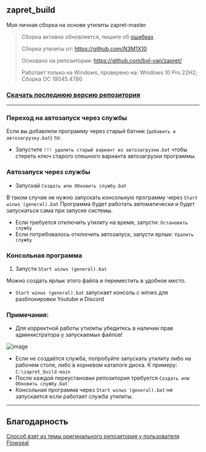 ## zapret_build

Моя личная сборка на основе утилиты zapret-master

> Сборка активно обновляется, пишите об [ошибках](https://github.com/N3M1X10/zapret_build/issues)
> 
> Сборка утилиты от: https://github.com/N3M1X10
> 
> Основано на репозитории: https://github.com/bol-van/zapret/
>
> Работает только на Windows, проверено на: Windows 10 Pro 22H2; Сборка ОС 19045.4780

### [Скачать последнюю версию репозитория](https://github.com/N3M1X10/zapret_build/archive/refs/heads/main.zip)

---

### Переход на автозапуск через службы

Если вы добавляли программу через старый батник (`добавить в автозагрузку.bat`) то:
- Запустите `!!! удалить старый вариант из автозагрузки.bat` чтобы стереть ключ старого спешного варианта автозагрузки программы.


### Автозапуск через службы

- Запускай `Создать или Обновить службу.bat`

В таком случае не нужно запускать консольную программу через `Start winws (general).bat`
Программа будет работать автоматически и будет запускаться сама при запуске системы.

- Если требуется отключить утилиту на время, запусти: `Остановить службу`
- Если потребовалось отключить автозапуск, запусти ярлык: `Удалить службу`


### Консольная программа
1. Запусти `Start winws (general).bat`

Можно создать ярлык этого файла и переместить в удобное место.


- `Start winws (general).bat` запускает консоль с winws для разблокировки Youtube и Discord



### Примечания:

- Для корректной работы утилиты убедитесь в наличии прав администратора у запускаемых файлов!

![image](https://github.com/user-attachments/assets/5d9cc6fc-aa53-4966-9fc3-87585d9d8b3c)


- Если не создаётся служба, попробуйте запускать утилиту либо на рабочем столе, либо в корневом каталоге диска. К примеру: `C:\zapret_build-main`
- После каждой переустановки репозитория требуется `Создать или Обновить службу.bat`
- Консольная программа через `Start winws (general).bat` не запускается если работает служба утилиты.


---

## Благодарность

[Способ взят из темы оригинального репозитория у пользователя Flowseal](https://github.com/bol-van/zapret/issues/455#issuecomment-2400503770)
